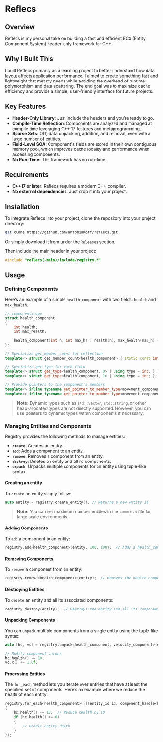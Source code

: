 
# Reflecs

## Overview
Reflecs is my personal take on building a fast and efficient ECS (Entity Component System) header-only framework for C++. 

## Why I Built This
I built Reflecs primarily as a learning project to better understand how data layout affects application performance. I aimed to create something fast and lightweight that met my needs while avoiding the overhead of runtime polymorphism and data scattering. The end goal was to maximize cache efficiency and provide a simple, user-friendly interface for future projects.

## Key Features
- **Header-Only Library**: Just include the headers and you’re ready to go.
- **Compile-Time Reflection**: Components are analyzed and managed at compile time leveraging C++ 17 features and metaprogramming.
- **Sparse Sets**: O(1) data unpacking, addition, and removal, even with a large number of entities.
- **Field-Level SOA**: Component's fields are stored in their own contiguous memory pool, which improves cache locality and performance when accessing components.
- **No Run-Time:** The framework has no run-time.
## Requirements

- **C++17 or later**: Reflecs requires a modern C++ compiler.
- **No external dependencies**: Just drop it into your project.


## Installation

To integrate Reflecs into your project, clone the repository into your project directory:

```bash
git clone https://github.com/antoniukoff/reflecs.git
```
Or simply download it from under the ```Releases``` section.

Then include the main header in your project:

```cpp
#include "reflecs(-main)/include/registry.h"
```
## Usage

### Defining Components

Here's an example of a simple `health_component` with two fields: `health` and `max_health`.

```cpp
// components.cpp
struct health_component
{
    int health;
    int max_health;

    health_component(int h, int max_h) : health(h), max_health(max_h) {}
};

// Specialize get_member_count for reflection
template<> struct get_member_count<health_component> { static const int count = 2; };

// Specialize get_type for each field
template<> struct get_type<health_component, 0> { using type = int; };
template<> struct get_type<health_component, 1> { using type = int; };

// Provide pointers to the component's members
template<> inline typename get_pointer_to_member_type<movement_component, 0>::type get_pointer_to_member<health_component, 0>() { return &health_component::health; }
template<> inline typename get_pointer_to_member_type<movement_component, 1>::type get_pointer_to_member<health_component, 1>() { return &health_component::max_health; }
```
> **Note:** Dynamic types such as `std::vector`, `std::string`, or other heap-allocated types are not directly supported. However, you can use pointers to dynamic types within components if necessary.

### Managing Entities and Components

Registry provides the following methods to manage entities:

- **`create`**: Creates an entity.
- **`add`**: Adds a component to an entity.
- **`remove`**: Removes a component from an entity.
- **`destroy`**: Deletes an entity and all its components.
- **`unpack`**: Unpacks multiple components for an entity using tuple-like syntax.

#### Creating an entity

To ```create``` an entity simply follow:

```cpp
auto entity = registry.create_entity(); // Returns a new entity id
```

> **Note:** You can set maximum number entities in the ```common.h``` file for large scale environments

#### Adding Components

To ```add``` a component to an entity:

```cpp
registry.add<health_component>(entity, 100, 100);  // Adds a health_component with 100 health and 100 max_health
```

#### Removing Components

To ```remove``` a component from an entity:

```cpp
registry.remove<health_component>(entity);  // Removes the health_component from the entity

```

#### Destroying Entities

To ```delete``` an entity and all its associated components:

```cpp
registry.destroy(entity);  // Destroys the entity and all its components
```

#### Unpacking Components

You can ```unpack``` multiple components from a single entity using the tuple-like syntax:

```cpp
auto [hc, vc] = registry.unpack<health_component, velocity_component>(entity);

// Modify component values
hc.health() -= 10;
vc.x() += 1.0f;

```

#### Processing Entities

The ```for_each``` method lets you iterate over entities that have at least the specified set of components. Here’s an example where we reduce the health of each entity:

```cpp
registry.for_each<health_component>([](entity_id id, component_handle<health_component> hc)
{
    hc.health() -= 10;  // Reduce health by 10
    if (hc.health() <= 0)
    {
        // Handle entity death
    }
});
```




